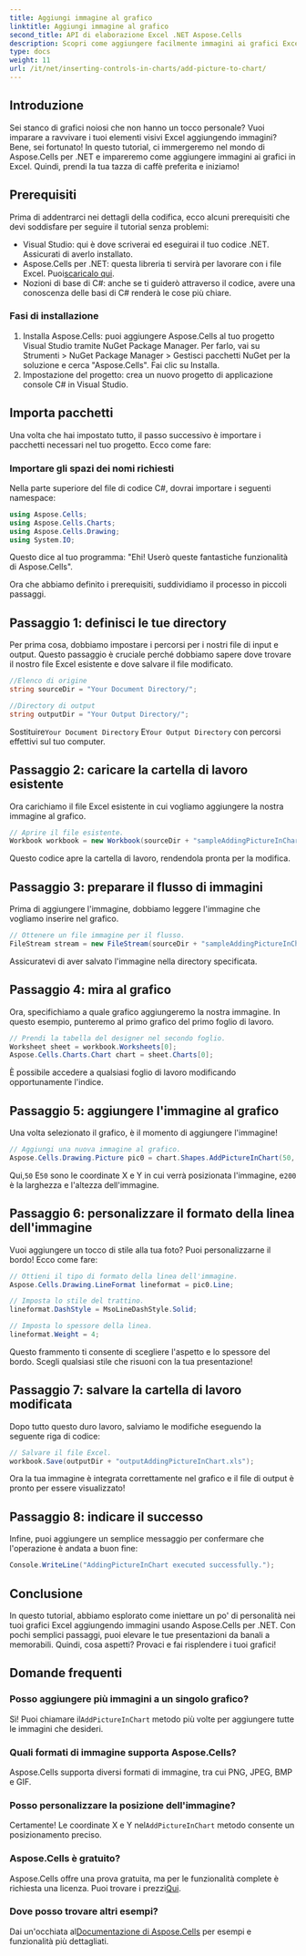 ```yaml
---
title: Aggiungi immagine al grafico
linktitle: Aggiungi immagine al grafico
second_title: API di elaborazione Excel .NET Aspose.Cells
description: Scopri come aggiungere facilmente immagini ai grafici Excel usando Aspose.Cells per .NET. Migliora i tuoi grafici e le tue presentazioni in pochi semplici passaggi.
type: docs
weight: 11
url: /it/net/inserting-controls-in-charts/add-picture-to-chart/
---
```

## Introduzione

Sei stanco di grafici noiosi che non hanno un tocco personale? Vuoi imparare a ravvivare i tuoi elementi visivi Excel aggiungendo immagini? Bene, sei fortunato! In questo tutorial, ci immergeremo nel mondo di Aspose.Cells per .NET e impareremo come aggiungere immagini ai grafici in Excel. Quindi, prendi la tua tazza di caffè preferita e iniziamo!

## Prerequisiti

Prima di addentrarci nei dettagli della codifica, ecco alcuni prerequisiti che devi soddisfare per seguire il tutorial senza problemi:

- Visual Studio: qui è dove scriverai ed eseguirai il tuo codice .NET. Assicurati di averlo installato.
-  Aspose.Cells per .NET: questa libreria ti servirà per lavorare con i file Excel. Puoi[scaricalo qui](https://releases.aspose.com/cells/net/).
- Nozioni di base di C#: anche se ti guiderò attraverso il codice, avere una conoscenza delle basi di C# renderà le cose più chiare.

### Fasi di installazione

1. Installa Aspose.Cells: puoi aggiungere Aspose.Cells al tuo progetto Visual Studio tramite NuGet Package Manager. Per farlo, vai su Strumenti > NuGet Package Manager > Gestisci pacchetti NuGet per la soluzione e cerca "Aspose.Cells". Fai clic su Installa.
2. Impostazione del progetto: crea un nuovo progetto di applicazione console C# in Visual Studio.

## Importa pacchetti

Una volta che hai impostato tutto, il passo successivo è importare i pacchetti necessari nel tuo progetto. Ecco come fare:

### Importare gli spazi dei nomi richiesti

Nella parte superiore del file di codice C#, dovrai importare i seguenti namespace:

```csharp
using Aspose.Cells;
using Aspose.Cells.Charts;
using Aspose.Cells.Drawing;
using System.IO;
```

Questo dice al tuo programma: "Ehi! Userò queste fantastiche funzionalità di Aspose.Cells".

Ora che abbiamo definito i prerequisiti, suddividiamo il processo in piccoli passaggi. 

## Passaggio 1: definisci le tue directory

Per prima cosa, dobbiamo impostare i percorsi per i nostri file di input e output. Questo passaggio è cruciale perché dobbiamo sapere dove trovare il nostro file Excel esistente e dove salvare il file modificato.

```csharp
//Elenco di origine
string sourceDir = "Your Document Directory/";

//Directory di output
string outputDir = "Your Output Directory/";
```

 Sostituire`Your Document Directory` E`Your Output Directory` con percorsi effettivi sul tuo computer. 

## Passaggio 2: caricare la cartella di lavoro esistente

Ora carichiamo il file Excel esistente in cui vogliamo aggiungere la nostra immagine al grafico.

```csharp
// Aprire il file esistente.
Workbook workbook = new Workbook(sourceDir + "sampleAddingPictureInChart.xls");
```

Questo codice apre la cartella di lavoro, rendendola pronta per la modifica.

## Passaggio 3: preparare il flusso di immagini

Prima di aggiungere l'immagine, dobbiamo leggere l'immagine che vogliamo inserire nel grafico. 

```csharp
// Ottenere un file immagine per il flusso.
FileStream stream = new FileStream(sourceDir + "sampleAddingPictureInChart.png", FileMode.Open, FileAccess.Read);
```

Assicuratevi di aver salvato l'immagine nella directory specificata.

## Passaggio 4: mira al grafico

Ora, specifichiamo a quale grafico aggiungeremo la nostra immagine. In questo esempio, punteremo al primo grafico del primo foglio di lavoro.

```csharp
// Prendi la tabella del designer nel secondo foglio.
Worksheet sheet = workbook.Worksheets[0];
Aspose.Cells.Charts.Chart chart = sheet.Charts[0];
```

È possibile accedere a qualsiasi foglio di lavoro modificando opportunamente l'indice.

## Passaggio 5: aggiungere l'immagine al grafico

Una volta selezionato il grafico, è il momento di aggiungere l'immagine! 

```csharp
// Aggiungi una nuova immagine al grafico.
Aspose.Cells.Drawing.Picture pic0 = chart.Shapes.AddPictureInChart(50, 50, stream, 200, 200);
```

 Qui,`50` E`50` sono le coordinate X e Y in cui verrà posizionata l'immagine, e`200` è la larghezza e l'altezza dell'immagine.

## Passaggio 6: personalizzare il formato della linea dell'immagine

Vuoi aggiungere un tocco di stile alla tua foto? Puoi personalizzarne il bordo! Ecco come fare:

```csharp
// Ottieni il tipo di formato della linea dell'immagine.
Aspose.Cells.Drawing.LineFormat lineformat = pic0.Line; 

// Imposta lo stile del trattino.
lineformat.DashStyle = MsoLineDashStyle.Solid;

// Imposta lo spessore della linea.
lineformat.Weight = 4;    
```

Questo frammento ti consente di scegliere l'aspetto e lo spessore del bordo. Scegli qualsiasi stile che risuoni con la tua presentazione!

## Passaggio 7: salvare la cartella di lavoro modificata

Dopo tutto questo duro lavoro, salviamo le modifiche eseguendo la seguente riga di codice:

```csharp
// Salvare il file Excel.
workbook.Save(outputDir + "outputAddingPictureInChart.xls");
```

Ora la tua immagine è integrata correttamente nel grafico e il file di output è pronto per essere visualizzato!

## Passaggio 8: indicare il successo

Infine, puoi aggiungere un semplice messaggio per confermare che l'operazione è andata a buon fine:

```csharp
Console.WriteLine("AddingPictureInChart executed successfully.");
```

## Conclusione

In questo tutorial, abbiamo esplorato come iniettare un po' di personalità nei tuoi grafici Excel aggiungendo immagini usando Aspose.Cells per .NET. Con pochi semplici passaggi, puoi elevare le tue presentazioni da banali a memorabili. Quindi, cosa aspetti? Provaci e fai risplendere i tuoi grafici!

## Domande frequenti

### Posso aggiungere più immagini a un singolo grafico?
 Sì! Puoi chiamare il`AddPictureInChart` metodo più volte per aggiungere tutte le immagini che desideri.

### Quali formati di immagine supporta Aspose.Cells?
Aspose.Cells supporta diversi formati di immagine, tra cui PNG, JPEG, BMP e GIF.

### Posso personalizzare la posizione dell'immagine?
 Certamente! Le coordinate X e Y nel`AddPictureInChart` metodo consente un posizionamento preciso.

### Aspose.Cells è gratuito?
Aspose.Cells offre una prova gratuita, ma per le funzionalità complete è richiesta una licenza. Puoi trovare i prezzi[Qui](https://purchase.aspose.com/buy).

### Dove posso trovare altri esempi?
 Dai un'occhiata al[Documentazione di Aspose.Cells](https://reference.aspose.com/cells/net/) per esempi e funzionalità più dettagliati.